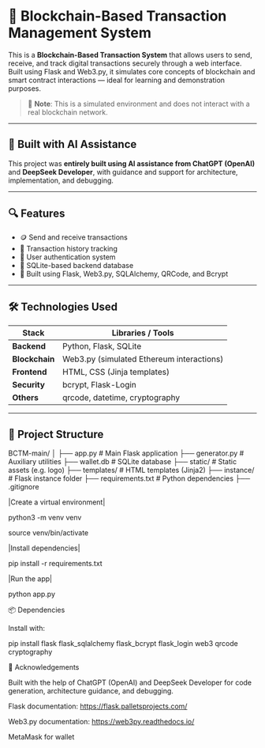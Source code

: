 # 💸 Blockchain-Based Transaction Management System

This is a **Blockchain-Based Transaction System** that allows users to send, receive, and track digital transactions securely through a web interface. Built using Flask and Web3.py, it simulates core concepts of blockchain and smart contract interactions — ideal for learning and demonstration purposes.

> 🔧 **Note**: This is a simulated environment and does not interact with a real blockchain network.

---

## 🧠 Built with AI Assistance

This project was **entirely built using AI assistance from ChatGPT (OpenAI)** and **DeepSeek Developer**, with guidance and support for architecture, implementation, and debugging.

---

## 🔍 Features

- 🪙 Send and receive transactions
- 📜 Transaction history tracking
- 🔐 User authentication system
- 🏦 SQLite-based backend database
- 🧠 Built using Flask, Web3.py, SQLAlchemy, QRCode, and Bcrypt

---

## 🛠 Technologies Used

| Stack        | Libraries / Tools                                 |
|--------------|---------------------------------------------------|
| **Backend**  | Python, Flask, SQLite                             |
| **Blockchain** | Web3.py (simulated Ethereum interactions)       |
| **Frontend** | HTML, CSS (Jinja templates)                       |
| **Security** | bcrypt, Flask-Login                               |
| **Others**   | qrcode, datetime, cryptography                    |

---

## 📂 Project Structure




BCTM-main/
│
├── app.py # Main Flask application
├── generator.py # Auxiliary utilities
├── wallet.db # SQLite database
├── static/ # Static assets (e.g. logo)
├── templates/ # HTML templates (Jinja2)
├── instance/ # Flask instance folder
├── requirements.txt # Python dependencies
├── .gitignore




|Create a virtual environment|

python3 -m venv venv

source venv/bin/activate  



|Install dependencies|

pip install -r requirements.txt


|Run the app|

python app.py



📦 Dependencies

Install with:

pip install flask flask_sqlalchemy flask_bcrypt flask_login web3 qrcode cryptography





🙏 Acknowledgements

Built with the help of ChatGPT (OpenAI) and DeepSeek Developer for code generation, architecture guidance, and debugging.

Flask documentation: https://flask.palletsprojects.com/

Web3.py documentation: https://web3py.readthedocs.io/

MetaMask for wallet
